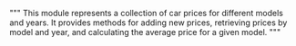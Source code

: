 """
This module represents a collection of car prices for different models and years.
It provides methods for adding new prices, retrieving prices by model and year,
and calculating the average price for a given model.
"""
